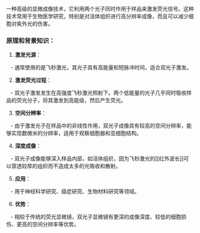 一种高级的显微成像技术，它利用两个光子同时作用于样品来激发荧光信号。这种技术常用于生物医学研究，特别是对活体组织进行高分辨率成像，而且可以减少细胞对紫外光的伤害。

### 原理和背景知识：

1. **激发光源**：

   - 通常使用的是飞秒激光，其光子具有高能量和短脉冲时间，适合双光子激发。

2. **激发荧光过程**：

   - 双光子激发发生在高强度飞秒激光照射下。两个低能量的光子几乎同时吸收样品的荧光分子，将其激发到高能级，然后产生荧光。

3. **空间分辨率**：

   - 由于激发光子在样品中的非线性作用，双光子成像具有较高的空间分辨率，能够实现数微米的分辨率，适用于观察细胞器和亚细胞结构。

4. **深度成像**：

   - 双光子成像能够深入样品内部，如活体组织，因为飞秒激光的[[红外波长]]可以穿透较厚的组织而不造成太多的光吸收和散射。

5. **应用**：

   - 用于神经科学研究、癌症研究、生物材料研究等领域。

6. **优势**：

   - 相较于传统的荧光显微镜，双光子显微镜有更深的成像深度、较低的细胞损伤、更高的空间分辨率等优势。